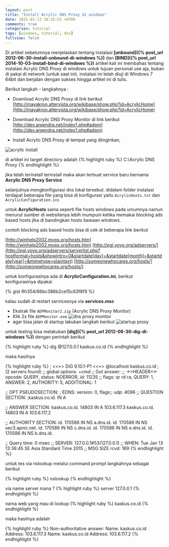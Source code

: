 ```yaml
---
layout: post
title: "Install Acrylic DNS Proxy di windows"
date: 2015-01-13 10:25:53 +0700
comments: true
categories: tutorial
tags: [windows, tutorial, dns]
fullview: false
---
```

Di artikel sebelumnya menjelaskan tentang instalasi **[unbound]({% post_url 2012-06-30-install-unbound-di-windows %})** dan **[BIND]({% post_url 2014-10-03-install-bind-di-windows %})** artikel kali ini membahas tentang instalasi Acrylic DNS Proxy di windows untuk tujuan personal use aja, bukan di pakai di network (untuk saat ini). instalasi ini telah diuji di Windows 7 64bit dan berjalan dengan sukses hingga artikel ini di tulis.

Berikut langkah - langkahnya :

- Download Acrylic DNS Proxy di link berikut [http://mayakron.altervista.org/wikibase/show.php?id=AcrylicHome](http://mayakron.altervista.org/wikibase/show.php?id=AcrylicHome)

- Download Acrylic DNS Proxy Monitor di link berikut [http://dev.arqendra.net/index1.php#adpm](http://dev.arqendra.net/index1.php#adpm)

- Install Acrylic DNS Proxy di tempat yang diinginkan, 

![acrylic install](http://s6.postimg.org/me8h1b1oh/acrylic.png)

di artikel ini target directory adalah 
{% highlight ruby %}
C:\Acrylic DNS Proxy
{% endhighlight %}

jika telah terinstall terinstall maka akan terbuat service baru bernama **Acrylic DNS Proxy Service**

selanjutnya mengkonfigurasi dns lokal tersebut. didalam folder instalasi terdapat beberapa file yang bisa di konfigurasi yaitu `AcrylicHosts.txt` dan `AcrylicConfiguration.ini`

untuk **AcrylicHosts** sama seperti file hosts windows pada umumnya namun menurut sumber di websitenya lebih mumpuni ketika memakai blocking ads based hosts jika di bandingkan hosts bawaan windows.

contoh blocking ads based hosts bisa di cek di beberapa link berikut

[http://winhelp2002.mvps.org/hosts.htm](http://winhelp2002.mvps.org/hosts.htm) 
[http://pgl.yoyo.org/adservers/](http://pgl.yoyo.org/adservers/serverlist.php?hostformat=hosts&showintro=0&startdate[day]=&startdate[month]=&startdate[year]=&mimetype=plaintext)
[http://someonewhocares.org/hosts/](http://someonewhocares.org/hosts/)

untuk konfigurasinya ada di **AcrylicConfiguration.ini**, berikut konfigurasinya dipakai

{% gist Rh354/66bc386b2ce15c63f8f9 %}

kalau sudah di restart servicesnya via **services.msc**

- Ekstrak file `ADPMonitor2.zip` (Acrylic DNS Proxy Monitor)
- Klik 2x file `ADPMonitor.exe`
![dns proxy monitor](http://s6.postimg.org/xf3m6btxd/dns_proxy.png)
- agar bisa jalan di startup lakukan langkah berikut
![startup proxy](http://s6.postimg.org/5uasf2ce9/startup_dns.png)

untuk testing bisa melakukan **[dig]({% post_url 2012-06-30-dig-di-windows %})** dengan perintah berikut

{% highlight ruby %}
dig @127.0.0.1 kaskus.co.id
{% endhighlight %}

maka hasilnya 

{% highlight ruby %}
; <<>> DiG 9.10.1-P1 <<>> @localhost kaskus.co.id
; (2 servers found)
;; global options: +cmd
;; Got answer:
;; ->>HEADER<<- opcode: QUERY, status: NOERROR, id: 11235
;; flags: qr rd ra; QUERY: 1, ANSWER: 2, AUTHORITY: 5, ADDITIONAL: 1

;; OPT PSEUDOSECTION:
; EDNS: version: 0, flags:; udp: 4096
;; QUESTION SECTION:
;kaskus.co.id.                  IN      A

;; ANSWER SECTION:
kaskus.co.id.           14803   IN      A       103.6.117.3
kaskus.co.id.           14803   IN      A       103.6.117.2

;; AUTHORITY SECTION:
id.                     170586  IN      NS      a.dns.id.
id.                     170586  IN      NS      sec3.apnic.net.
id.                     170586  IN      NS      c.dns.id.
id.                     170586  IN      NS      e.dns.id.
id.                     170586  IN      NS      b.dns.id.

;; Query time: 0 msec
;; SERVER: 127.0.0.1#53(127.0.0.1)
;; WHEN: Tue Jan 13 13:36:45 SE Asia Standard Time 2015
;; MSG SIZE  rcvd: 169
{% endhighlight %}

untuk tes via nslookup melalui command prompt langkahnya sebagai berikut

{% highlight ruby %}
nslookup
{% endhighlight %}
 
via name server mana ?
{% highlight ruby %}
server 127.0.0.1
{% endhighlight %}
 
nama web yang mau di lookup
{% highlight ruby %}
kaskus.co.id
{% endhighlight %}
 
maka hasilnya adalah

{% highlight ruby %} 
Non-authoritative answer:
Name:   kaskus.co.id
Address: 103.6.117.3
Name:   kaskus.co.id
Address: 103.6.117.2
{% endhighlight %}